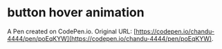 # button hover animation

A Pen created on CodePen.io. Original URL: [https://codepen.io/chandu-4444/pen/poEqKYW](https://codepen.io/chandu-4444/pen/poEqKYW).


